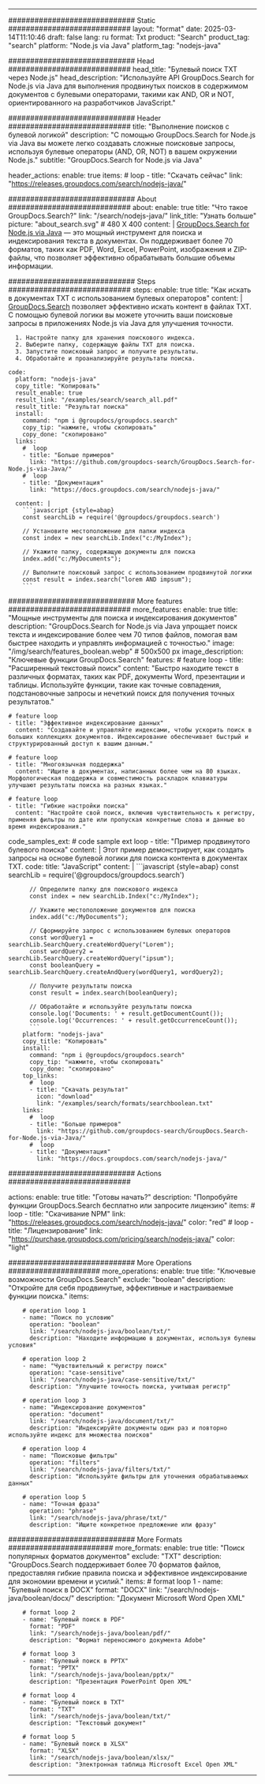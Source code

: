 
---
############################# Static ############################
layout: "format"
date:  2025-03-14T11:10:46
draft: false
lang: ru
format: Txt
product: "Search"
product_tag: "search"
platform: "Node.js via Java"
platform_tag: "nodejs-java"

############################# Head ############################
head_title: "Булевый поиск TXT через Node.js"
head_description: "Используйте API GroupDocs.Search for Node.js via Java для выполнения продвинутых поисков в содержимом документов с булевыми операторами, такими как AND, OR и NOT, ориентированного на разработчиков JavaScript."

############################# Header ############################
title: "Выполнение поисков с булевой логикой" 
description: "С помощью GroupDocs.Search for Node.js via Java вы можете легко создавать сложные поисковые запросы, используя булевые операторы (AND, OR, NOT) в вашем окружении Node.js."
subtitle: "GroupDocs.Search for Node.js via Java" 

header_actions:
  enable: true
  items:
    #  loop
    - title: "Скачать сейчас"
      link: "https://releases.groupdocs.com/search/nodejs-java/"
      
############################# About ############################
about:
    enable: true
    title: "Что такое GroupDocs.Search?"
    link: "/search/nodejs-java/"
    link_title: "Узнать больше"
    picture: "about_search.svg" # 480 X 400
    content: |
       [GroupDocs.Search for Node.js via Java](/search/nodejs-java/) — это мощный инструмент для поиска и индексирования текста в документах. Он поддерживает более 70 форматов, таких как PDF, Word, Excel, PowerPoint, изображения и ZIP-файлы, что позволяет эффективно обрабатывать большие объемы информации.

############################# Steps ############################
steps:
    enable: true
    title: "Как искать в документах TXT с использованием булевых операторов"
    content: |
      [GroupDocs.Search](/search/nodejs-java/) позволяет эффективно искать контент в файлах TXT. С помощью булевой логики вы можете уточнить ваши поисковые запросы в приложениях Node.js via Java для улучшения точности.
      
      1. Настройте папку для хранения поискового индекса.
      2. Выберите папку, содержащую файлы TXT для поиска.
      3. Запустите поисковый запрос и получите результаты.
      4. Обработайте и проанализируйте результаты поиска.
   
    code:
      platform: "nodejs-java"
      copy_title: "Копировать"
      result_enable: true
      result_link: "/examples/search/search_all.pdf"
      result_title: "Результат поиска"
      install:
        command: "npm i @groupdocs/groupdocs.search"
        copy_tip: "нажмите, чтобы скопировать"
        copy_done: "скопировано"
      links:
        #  loop
        - title: "Больше примеров"
          link: "https://github.com/groupdocs-search/GroupDocs.Search-for-Node.js-via-Java/"
        #  loop
        - title: "Документация"
          link: "https://docs.groupdocs.com/search/nodejs-java/"
          
      content: |
        ```javascript {style=abap}
        const searchLib = require('@groupdocs/groupdocs.search')

        // Установите местоположение для папки индекса
        const index = new searchLib.Index("c:/MyIndex");

        // Укажите папку, содержащую документы для поиска
        index.add("c:/MyDocuments");

        // Выполните поисковый запрос с использованием продвинутой логики
        const result = index.search("lorem AND impsum");
        ```            

############################# More features ############################
more_features:
  enable: true
  title: "Мощные инструменты для поиска и индексирования документов"
  description: "GroupDocs.Search for Node.js via Java упрощает поиск текста и индексирование более чем 70 типов файлов, помогая вам быстрее находить и управлять информацией с точностью."
  image: "/img/search/features_boolean.webp" # 500x500 px
  image_description: "Ключевые функции GroupDocs.Search"
  features:
    # feature loop
    - title: "Расширенный текстовый поиск"
      content: "Быстро находите текст в различных форматах, таких как PDF, документы Word, презентации и таблицы. Используйте функции, такие как точные совпадения, подстановочные запросы и нечеткий поиск для получения точных результатов."

    # feature loop
    - title: "Эффективное индексирование данных"
      content: "Создавайте и управляйте индексами, чтобы ускорить поиск в больших коллекциях документов. Индексирование обеспечивает быстрый и структурированный доступ к вашим данным."

    # feature loop
    - title: "Многоязычная поддержка"
      content: "Ищите в документах, написанных более чем на 80 языках. Морфологическая поддержка и совместимость раскладок клавиатуры улучшают результаты поиска на разных языках."

    # feature loop
    - title: "Гибкие настройки поиска"
      content: "Настройте свой поиск, включив чувствительность к регистру, применяя фильтры по дате или пропуская конкретные слова и данные во время индексирования."
      
  code_samples_ext:
    # code sample ext loop
    - title: "Пример продвинутого булевого поиска"
      content: |
        Этот пример демонстрирует, как создать запросы на основе булевой логики для поиска контента в документах TXT.
      code:
        title: "JavaScript"
        content: |
          ```javascript {style=abap}
          const searchLib = require('@groupdocs/groupdocs.search')
          
          // Определите папку для поискового индекса
          const index = new searchLib.Index("c:/MyIndex");
              
          // Укажите местоположение документов для поиска
          index.add("c:/MyDocuments");

          // Сформируйте запрос с использованием булевых операторов
          const wordQuery1 = searchLib.SearchQuery.createWordQuery("Lorem");
          const wordQuery2 = searchLib.SearchQuery.createWordQuery("ipsum");
          const booleanQuery = searchLib.SearchQuery.createAndQuery(wordQuery1, wordQuery2);

          // Получите результаты поиска
          const result = index.search(booleanQuery);
          
          // Обработайте и используйте результаты поиска
          console.log('Documents: ' + result.getDocumentCount());
          console.log('Occurrences: ' + result.getOccurrenceCount());
          ```
        platform: "nodejs-java"
        copy_title: "Копировать"
        install:
          command: "npm i @groupdocs/groupdocs.search"
          copy_tip: "нажмите, чтобы скопировать"
          copy_done: "скопировано"
        top_links:
          #  loop
          - title: "Скачать результат"
            icon: "download"
            link: "/examples/search/formats/searchboolean.txt"
        links:
          #  loop
          - title: "Больше примеров"
            link: "https://github.com/groupdocs-search/GroupDocs.Search-for-Node.js-via-Java/"
          #  loop
          - title: "Документация"
            link: "https://docs.groupdocs.com/search/nodejs-java/"
            

            


############################# Actions ############################

actions:
  enable: true
  title: "Готовы начать?"
  description: "Попробуйте функции GroupDocs.Search бесплатно или запросите лицензию"
  items:
    #  loop
    - title: "Скачивание NPM"
      link: "https://releases.groupdocs.com/search/nodejs-java/"
      color: "red"
        #  loop
    - title: "Лицензирование"
      link: "https://purchase.groupdocs.com/pricing/search/nodejs-java/"
      color: "light"


############################# More Operations #####################
more_operations:
    enable: true
    title: "Ключевые возможности GroupDocs.Search"
    exclude: "boolean"
    description: "Откройте для себя продвинутые, эффективные и настраиваемые функции поиска."
    items: 
          
        # operation loop 1
        - name: "Поиск по условию"
          operation: "boolean"
          link: "/search/nodejs-java/boolean/txt/"
          description: "Находите информацию в документах, используя булевы условия"

        # operation loop 2
        - name: "Чувствительный к регистру поиск"
          operation: "case-sensitive"
          link: "/search/nodejs-java/case-sensitive/txt/"
          description: "Улучшите точность поиска, учитывая регистр"

        # operation loop 3
        - name: "Индексирование документов"
          operation: "document"
          link: "/search/nodejs-java/document/txt/"
          description: "Индексируйте документы один раз и повторно используйте индекс для множества поисков"

        # operation loop 4
        - name: "Поисковые фильтры"
          operation: "filters"
          link: "/search/nodejs-java/filters/txt/"
          description: "Используйте фильтры для уточнения обрабатываемых данных"

        # operation loop 5
        - name: "Точная фраза"
          operation: "phrase"
          link: "/search/nodejs-java/phrase/txt/"
          description: "Ищите конкретное предложение или фразу"
          
        
          
############################# More Formats ########################
more_formats:
    enable: true
    title: "Поиск популярных форматов документов"
    exclude: "TXT"
    description: "GroupDocs.Search поддерживает более 70 форматов файлов, предоставляя гибкие правила поиска и эффективное индексирование для экономии времени и усилий."
    items: 
        # format loop 1
        - name: "Булевый поиск в DOCX"
          format: "DOCX"
          link: "/search/nodejs-java/boolean/docx/"
          description: "Документ Microsoft Word Open XML"
          
        # format loop 2
        - name: "Булевый поиск в PDF"
          format: "PDF"
          link: "/search/nodejs-java/boolean/pdf/"
          description: "Формат переносимого документа Adobe"
          
        # format loop 3
        - name: "Булевый поиск в PPTX"
          format: "PPTX"
          link: "/search/nodejs-java/boolean/pptx/"
          description: "Презентация PowerPoint Open XML"

        # format loop 4
        - name: "Булевый поиск в TXT"
          format: "TXT"
          link: "/search/nodejs-java/boolean/txt/"
          description: "Текстовый документ"
          
        # format loop 5
        - name: "Булевый поиск в XLSX"
          format: "XLSX"
          link: "/search/nodejs-java/boolean/xlsx/"
          description: "Электронная таблица Microsoft Excel Open XML"
  

---